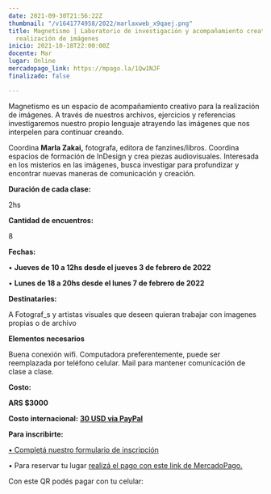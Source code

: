 ```yaml
---
date: 2021-09-30T21:56:22Z
thumbnail: "/v1641774958/2022/marlaxweb_x9qaej.png"
title: Magnetismo | Laboratorio de investigación y acompañamiento creativo  para la
  realización de imágenes
inicio: 2021-10-18T22:00:00Z
docente: Mar
lugar: Online
mercadopago_link: https://mpago.la/1Qw1NJF
finalizado: false

---
```

Magnetismo es un espacio de acompañamiento creativo para la realización de imágenes. A través de nuestros archivos, ejercicios y referencias investigaremos nuestro propio lenguaje atrayendo las imágenes que nos interpelen para continuar creando.

Coordina **Marla Zakai,** fotografa, editora de fanzines/libros. Coordina espacios de formación de InDesign y crea piezas audiovisuales. Interesada en los misterios en las imágenes, busca investigar para profundizar y encontrar nuevas maneras de comunicación y creación.

**Duración de cada clase:**

2hs

**Cantidad de encuentros:**

8

**Fechas:**

• **Jueves de 10 a 12hs  desde el jueves 3 de febrero de 2022**

• **Lunes de 18 a 20hs desde el lunes 7 de febrero de 2022**

**Destinataries:**

A Fotograf_s y artistas visuales que deseen quieran trabajar con imagenes propias o de archivo

**Elementos necesarios**

Buena conexión wifi. Computadora preferentemente, puede ser reemplazada por teléfono celular. Mail para mantener comunicación de clase a clase.

**Costo:**

**ARS $3000**

**Costo internacional:** [**30 USD via PayPal**](https://www.paypal.com/invoice/p/#BRDPULTMHPDPQCVJ)

**Para inscribirte:**

[• Completá nuestro formulario de inscripción](https://docs.google.com/forms/d/1rtWGmOZCK71SogfwBVneCNnLk-zdTxL85vrE1FWXJ3w/edit)

• Para reservar tu lugar [realizá el pago con este link de MercadoPago.](https://mpago.la/1Qw1NJF)

Con este QR podés pagar con tu celular: